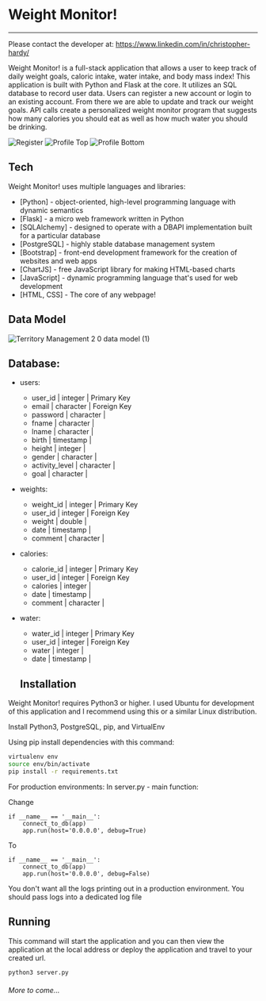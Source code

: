 # Weight Monitor!
***
Please contact the developer at: https://www.linkedin.com/in/christopher-hardy/

Weight Monitor! is a full-stack application that allows a user to keep track of daily weight goals, caloric intake, water intake, and body mass index!
This application is built with Python and Flask at the core. It utilizes an SQL database to record user data. Users can register a new account or login
to an existing account. From there we are able to update and track our weight goals. API calls create a personalized weight monitor program that suggests 
how many calories you should eat as well as how much water you should be drinking.



![Register](https://github.com/Cahardy77/weight-monitor/assets/88852684/6b8e97c6-7561-4ee3-8bfa-1ac2eaac413f) 
![Profile Top](https://github.com/Cahardy77/weight-monitor/assets/88852684/de9ade72-b0e2-4e40-8212-e2e70c856782)
![Profile Bottom](https://github.com/Cahardy77/weight-monitor/assets/88852684/44ea03e9-190c-4c06-995b-9f448ce6bdff)


  ## Tech

Weight Monitor! uses multiple languages and libraries:

- [Python] - object-oriented, high-level programming language with dynamic semantics
- [Flask] - a micro web framework written in Python
- [SQLAlchemy] - designed to operate with a DBAPI implementation built for a particular database
- [PostgreSQL] - highly stable database management system
- [Bootstrap] - front-end development framework for the creation of websites and web apps
- [ChartJS] - free JavaScript library for making HTML-based charts
- [JavaScript] - dynamic programming language that's used for web development
- [HTML, CSS] - The core of any webpage!

## Data Model
![Territory Management 2 0 data model (1)](https://github.com/Cahardy77/weight-monitor/assets/88852684/491e354a-283c-4d68-bc8f-ba8de2b30d65)


## Database:
* users:
    * user_id        | integer   | Primary Key
    * email          | character | Foreign Key
    * password       | character |
    * fname          | character |
    * lname          | character |
    * birth          | timestamp |
    * height         | integer   |
    * gender         | character |
    * activity_level | character |
    * goal           | character |
* weights:
    * weight_id | integer   | Primary Key
    * user_id   | integer   | Foreign Key
    * weight    | double    |
    * date      | timestamp |
    * comment   | character |
* calories:
    * calorie_id | integer   | Primary Key
    * user_id    | integer   | Foreign Key
    * calories   | integer   |
    * date       | timestamp |
    * comment    | character |
* water:
    * water_id | integer   | Primary Key         
    * user_id  | integer   | Foreign Key
    * water    | integer   |         
    * date     | timestamp |
 
      
  ## Installation

Weight Monitor! requires Python3 or higher.
I used Ubuntu for development of this application and I recommend using this or a similar Linux distribution.

Install Python3, PostgreSQL, pip, and VirtualEnv

Using pip install dependencies with this command:


```sh
virtualenv env
source env/bin/activate
pip install -r requirements.txt
```

For production environments:
In server.py - main function:

Change
```
if __name__ == '__main__':
    connect_to_db(app)
    app.run(host='0.0.0.0', debug=True)
```

To
```
if __name__ == '__main__':
    connect_to_db(app)
    app.run(host='0.0.0.0', debug=False)
```

You don't want all the logs printing out in a production environment. You should pass logs into a dedicated log file

   ## Running
This command will start the application and you can then view the application at the local address or deploy the application and travel to your created url.

```sh
python3 server.py
```

###### More to come...


